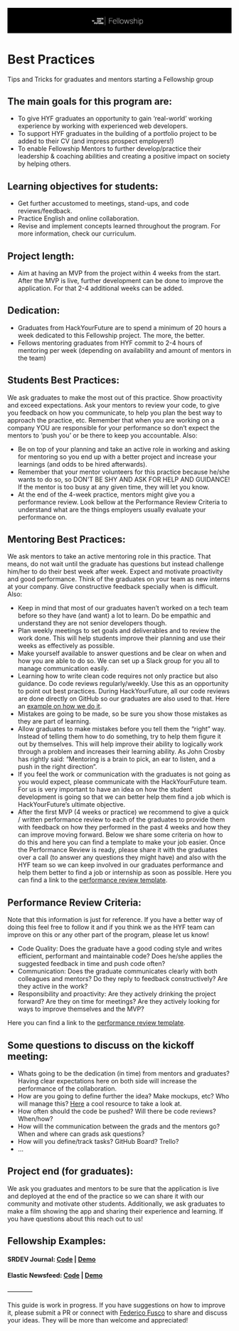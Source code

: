 ![Fellowship Header](fellowshipheader.png)

# Best Practices
Tips and Tricks for graduates and mentors starting a Fellowship group

## The main goals for this program are:
- To give HYF graduates an opportunity to gain ‘real-world’ working experience by working with experienced web developers.
- To support HYF graduates in the building of a portfolio project to be added to their CV (and impress prospect employers!)
- To enable Fellowship Mentors to further develop/practice their leadership & coaching abilities and creating a positive impact on society by helping others.

## Learning objectives for students:
- Get further accustomed to meetings, stand-ups, and code reviews/feedback.
- Practice English and online collaboration.
- Revise and implement concepts learned throughout the program. For more information, check our curriculum.

## Project length:
- Aim at having an MVP from the project within 4 weeks from the start. After the MVP is live, further development can be done to improve the application. For that 2-4 additional weeks can be added.

## Dedication:
- Graduates from HackYourFuture are to spend a minimum of 20 hours a week dedicated to this Fellowship project. The more, the better. 
- Fellows mentoring graduates from HYF commit to 2-4 hours of mentoring per week (depending on availability and amount of mentors in the team)

## Students Best Practices:
We ask graduates to make the most out of this practice. Show proactivity and exceed expectations. Ask your mentors to review your code, to give you feedback on how you communicate, to help you plan the best way to approach the practice, etc. Remember that when you are working on a company YOU are responsible for your performance so don’t expect the mentors to ‘push you’ or be there to keep you accountable.  Also:

- Be on top of your planning and take an active role in working and asking for mentoring so you end up with a better project and increase your learnings (and odds to be hired afterwards). 
- Remember that your mentor volunteers for this practice because he/she wants to do so, so DON'T BE SHY AND ASK FOR HELP AND GUIDANCE! If the mentor is too busy at any given time, they will let you know.
- At the end of the 4-week practice, mentors might give you a performance review. Look bellow at the Performance Review Criteria to understand what are the things employers usually evaluate your performance on.


## Mentoring Best Practices:
We ask mentors to take an active mentoring role in this practice. That means, do not wait until the graduate has questions but instead challenge him/her to do their best week after week. Expect and motivate proactivity and good performance. Think of the graduates on your team as new interns at your company. Give constructive feedback specially when is difficult. Also:

- Keep in mind  that most of our graduates haven’t worked on a tech team before so they have (and want) a lot to learn. Do be empathic and understand they are not senior developers though.
- Plan weekly meetings to set goals and deliverables and to review the work done. This will help students improve their planning and use their weeks as effectively as possible.
- Make yourself available to answer questions and be clear on when and how you are able to do so. We can set up a Slack group for you all to manage communication easily.
- Learning how to write clean code requires not only practice but also guidance. Do code reviews regularly/weekly. Use this as an opportunity to point out best practices. During HackYourFuture, all our code reviews are done directly on GitHub so our graduates are also used to that. Here an [example on how we do it](https://github.com/HackYourFuture/post-grad-ed/blob/master/how-to-code-review.md).
- Mistakes are going to be made, so be sure you show those mistakes as they are part of learning. 
- Allow graduates to make mistakes before you tell them the “right” way. Instead of telling them how to do something, try to help them figure it out by themselves. This will help improve their ability to logically work through a problem and increases their learning ability. As John Crosby has rightly said: “Mentoring is a brain to pick, an ear to listen, and a push in the right direction”.
- If you feel the work or communication with the graduates is not going as you would expect, please communicate with the HackYourFuture team. For us is very important to have an idea on how the student development is going so that we can better help them find a job which is HackYourFuture’s ultimate objective.
- After the first MVP (4 weeks or practice) we recommend to give a quick / written performance review to each of the graduates to provide them with feedback on how they performed in the past 4 weeks and how they can improve moving forward. Below we share some criteria on how to do this and here you can find a template to make your job easier. Once the Performance Review is ready, please share it with the graduates over a call (to answer any questions they might have) and also with the HYF team so we can keep involved in our graduates performance and help them better to find a job or internship as soon as possible. Here you can find a link to the [performance review template](https://docs.google.com/document/d/11X69WKezQn7X3TYW14RoV6RDiJM-G0HEhX7jT5ddDVo/copy).


## Performance Review Criteria:
Note that this information is just for reference. If you have a better way of doing this feel free to follow it and if you think we as the HYF team can improve on this or any other part of the program, please let us know!

- Code Quality: Does the graduate have a good coding style and writes efficient, performant and maintainable code? Does he/she applies the suggested feedback in time and push code often?
- Communication: Does the graduate communicates clearly with both colleagues and mentors? Do they reply to feedback constructively? Are they active in the work?
- Responsibility and proactivity: Are they actively drinking the project forward? Are they on time for meetings? Are they actively looking for ways to improve themselves and the MVP?

Here you can find a link to the [performance review template](https://docs.google.com/document/d/11X69WKezQn7X3TYW14RoV6RDiJM-G0HEhX7jT5ddDVo/copy).

## Some questions to discuss on the kickoff meeting:
- Whats going to be the dedication (in time) from mentors and graduates? Having clear expectations here on both side will increase the performance of the collaboration.
- How are you going to define further the idea? Make mockups, etc? Who will manage this? [Here](https://selftaughtcoders.com/creation-of-a-web-application/) a cool resource to take a look at.
- How often should the code be pushed? Will there be code reviews? When/how?
- How will the communication between the grads and the mentors go? When and where can grads ask questions? 
- How will you define/track tasks? GitHub Board? Trello?
- …

## Project end (for graduates):
We ask you graduates and mentors to be sure that the application is live and deployed at the end of the practice so we can share it with our community and motivate other students. Additionally, we ask graduates to make a film showing the app and sharing their experience and learning. If you have questions about this reach out to us!

## Fellowship Examples:

#### SRDEV Journal: [Code](https://github.com/HackYourFuture/srdevjournal) | [Demo](https://srdevjournal.netlify.app/)
#### Elastic Newsfeed: [Code](https://github.com/msnmz/news-feed) | [Demo](https://news-feed-es.netlify.app/)

————

This guide is work in progress. If you have suggestions on how to improve it, please submit a PR or connect with [Federico Fusco](mailto:federico@hackyourfuture.net) to share and discuss your ideas. They will be more than welcome and appreciated! 
